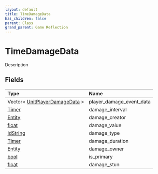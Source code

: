 ```yaml
---
layout: default
title: TimeDamageData
has_children: false
parent: Class
grand_parent: Game Reflection
---
```

# TimeDamageData
Description 

## Fields

| Type | Name |
|:----------|:--------------|
| Vector< [UnitPlayerDamageData](/riftbreaker-wiki/docs/game-reflection/classes/unit_player_damage_data/) > | player_damage_event_data |
| [Timer](/riftbreaker-wiki/docs/game-reflection/classes/timer/) | damage_interval |
| [Entity](/riftbreaker-wiki/docs/game-reflection/classes/entity/) | damage_creator |
| [float](/riftbreaker-wiki/docs/game-reflection/components/float/) | damage_value |
| [IdString](/riftbreaker-wiki/docs/game-reflection/components/id_string/) | damage_type |
| [Timer](/riftbreaker-wiki/docs/game-reflection/classes/timer/) | damage_duration |
| [Entity](/riftbreaker-wiki/docs/game-reflection/classes/entity/) | damage_owner |
| [bool](/riftbreaker-wiki/docs/game-reflection/components/bool/) | is_primary |
| [float](/riftbreaker-wiki/docs/game-reflection/components/float/) | damage_stun |

